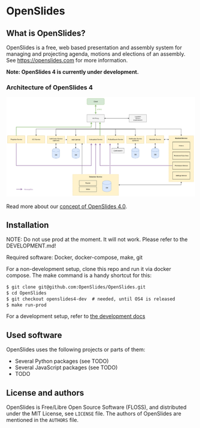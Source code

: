 # OpenSlides

## What is OpenSlides?

OpenSlides is a free, web based presentation and assembly system for
managing and projecting agenda, motions and elections of an assembly. See
https://openslides.com for more information.

__Note: OpenSlides 4 is currently under development.__

### Architecture of OpenSlides 4

![System architecture of OpenSlides 4](docs/OpenSlides4-systemarchitecture.png)


Read more about our [concept of OpenSlides 4.0](https://github.com/OpenSlides/OpenSlides/wiki/DE%3A-Konzept-OpenSlides-4).


## Installation

NOTE: Do not use prod at the moment. It will not work. Please refer to the DEVELOPMENT.md!

Required software: Docker, docker-compose, make, git

For a non-development setup, clone this repo and run it via docker compose. The make command is a handy shortcut for this:

    $ git clone git@github.com:OpenSlides/OpenSlides.git
    $ cd OpenSlides
    $ git checkout openslides4-dev  # needed, until OS4 is released
    $ make run-prod

For a development setup, refer to [the development docs](DEVELOPMENT.md)


## Used software

OpenSlides uses the following projects or parts of them:

* Several Python packages (see TODO)
* Several JavaScript packages (see TODO)
* TODO


## License and authors

OpenSlides is Free/Libre Open Source Software (FLOSS), and distributed
under the MIT License, see ``LICENSE`` file. The authors of OpenSlides are
mentioned in the ``AUTHORS`` file.

